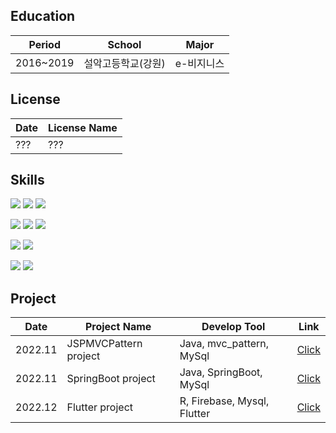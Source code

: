 Education
---
|Period|School|Major|
|------|---|---|
|2016~2019|설악고등학교(강원)|e-비지니스|

License
---
|Date|License Name
|------|---|
|???|???|

Skills
---
<p dir="auto">
  <img src="https://img.shields.io/badge/Java-EAEAEA?style=for-the-badge&logo=Java&logoColor=white">
  <img src="https://img.shields.io/badge/JSP_MVCPattern-6DB33D?style=for-the-badge&logo=SpringBoot&logoColor=white">
  <img src="https://img.shields.io/badge/SpringBoot-6DB33F?style=for-the-badge&logo=SpringBoot&logoColor=white">
</p>

<p dir="auto">
  <img src="https://img.shields.io/badge/Dart-0175C2?style=for-the-badge&logo=Dart&logoColor=white">
  <img src="https://img.shields.io/badge/Flutter-02569B?style=for-the-badge&logo=Flutter&logoColor=white">
  <img src="https://img.shields.io/badge/VSCode-007ACC?style=for-the-badge&logo=Visual Studio Code&logoColor=white">
</p>

<p dir="auto">
  <img src="https://img.shields.io/badge/R-276DC3?style=for-the-badge&logo=R&logoColor=white">
  <img src="https://img.shields.io/badge/Python-3776AB?style=for-the-badge&logo=Python&logoColor=white">
</p>

<p dir="auto">
  <img src="https://img.shields.io/badge/MySQL-4479A1?style=for-the-badge&logo=MYSQL&logoColor=white">
  <img src="https://img.shields.io/badge/FIREBASE-C8332D?style=for-the-badge&logo=FIREBASE&logoColor=white">
</p>

Project
---
|Date|Project Name|Develop Tool|Link|
|------|---|---|---|
|2022.11|JSPMVCPattern project|Java, mvc_pattern, MySql|<a href = 'https://github.com/Left3to4/Allways'>Click</a>|
|2022.11|SpringBoot project|Java, SpringBoot, MySql|<a href = 'https://github.com/KimHanByeo1/Spring'>Click</a>|
|2022.12|Flutter project|R, Firebase, Mysql, Flutter|<a href = 'https://github.com/KimHanByeo1/Flutter'>Click</a>|











